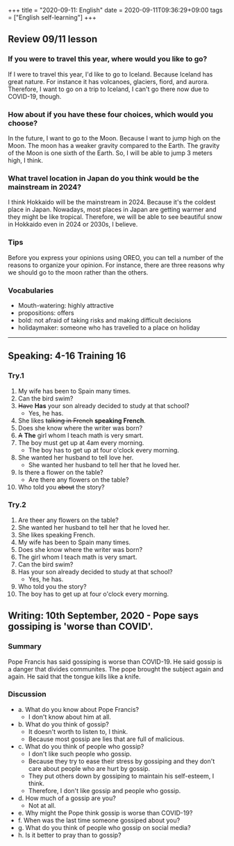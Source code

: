 +++
title =  "2020-09-11: English"
date = 2020-09-11T09:36:29+09:00
tags = ["English self-learning"]
+++

## Review 09/11 lesson

### If you were to travel this year, where would you like to go?

If I were to travel this year, I'd like to go to Iceland.
Because Iceland has great nature.
For instance it has volcanoes, glaciers, fiord, and aurora.
Therefore, I want to go on a trip to Iceland, I can't go there now due to COVID-19, though.

### How about if you have these four choices, which would you choose?

In the future, I want to go to the Moon.
Because I want to jump high on the Moon.
The moon has a weaker gravity compared to the Earth.
The gravity of the Moon is one sixth of the Earth.
So, I will be able to jump 3 meters high, I think.

### What travel location in Japan do you think would be the mainstream in 2024?

I think Hokkaido will be the mainstream in 2024.
Because it's the coldest place in Japan.
Nowadays, most places in Japan are getting warmer and they might be like tropical.
Therefore, we will be able to see beautiful snow in Hokkaido even in 2024 or 2030s, I believe.

### Tips

Before you express your opinions using OREO, you can tell a number of the reasons to organize your opinion.
For instance, there are three reasons why we should go to the moon rather than the others.

### Vocabularies

* Mouth-watering: highly attractive
* propositions: offers
* bold: not afraid of taking risks and making difficult decisions
* holidaymaker: someone who has travelled to a place on holiday

- - -

## Speaking: 4-16 Training 16

### Try.1

1. My wife has been to Spain many times.
2. Can the bird swim?
3. ~~Have~~ **Has** your son already decided to study at that school?
    - Yes, he has.
4. She likes ~~talking in French~~ **speaking French**.
5. Does she know where the writer was born?
6. ~~A~~ **The** girl whom I teach math is very smart.
7. The boy must get up at 4am every morning.
    - The boy has to get up at four o'clock every morning.
8. She wanted her husband to tell love her.
    - She wanted her husband to tell her that he loved her.
9. Is there a flower on the table?
    - Are there any flowers on the table?
10. Who told you ~~about~~ the story?

### Try.2

1. Are theer any flowers on the table?
2. She wanted her husband to tell her that he loved her.
3. She likes speaking French.
4. My wife has been to Spain many times.
5. Does she know where the writer was born?
6. The girl whom I teach math is very smart.
7. Can the bird swim?
8. Has your son already decided to study at that school?
    - Yes, he has.
9. Who told you the story?
10. The boy has to get up at four o'clock every morning.

## Writing: 10th September, 2020 - Pope says gossiping is 'worse than COVID'.

### Summary

Pope Francis has said gossiping is worse than COVID-19.
He said gossip is a danger that divides communites.
The pope brought the subject again and again.
He said that the tongue kills like a knife.

### Discussion

* a. What do you know about Pope Francis?
    - I don't know about him at all.
* b. What do you think of gossip?
    - It doesn't worth to listen to, I think.
    - Because most gossip are lies that are full of malicious.
* c. What do you think of people who gossip?
    - I don't like such people who gossip.
    - Because they try to ease their stress by gossiping and
      they don't care about people who are hurt by gossip.
    - They put others down by gossiping to maintain his self-esteem, I think.
    - Therefore, I don't like gossip and people who gossip.
* d. How much of a gossip are you?
    - Not at all.
* e. Why might the Pope think gossip is worse than COVID-19?
* f. When was the last time someone gossiped about you?
* g. What do you think of people who gossip on social media?
* h. Is it better to pray than to gossip?
